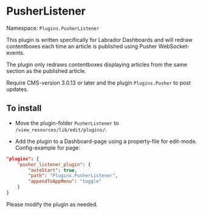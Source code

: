 # PusherListener
Namespace: `Plugins.PusherListener`

This plugin is written specifically for Labrador Dashboards and will redraw contentboxes each time an article is published using Pusher WebSocket-events. 

The plugin only redraws contentboxes displaying articles from the same section as the published article.

Require CMS-version 3.0.13 or later and the plugin `Plugins.Pusher` to post updates.

## To install
- Move the plugin-folder `PusherListener` to `/view_resources/lib/edit/plugins/`.

- Add the plugin to a Dashboard-page using a property-file for edit-mode.
Config-example for page:
```json
"plugins": {
    "pusher_listener_plugin": {
        "autoStart": true,
        "path": "Plugins.PusherListener",
        "appendToAppMenu": "toggle"
    }
}
```

Please modify the plugin as needed.
